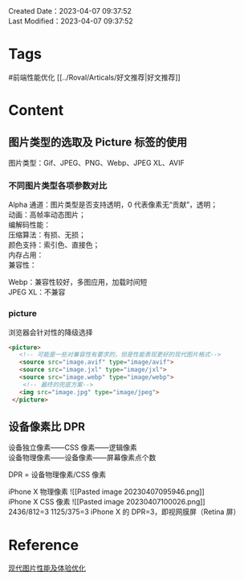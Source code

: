 Created Date：2023-04-07 09:37:52  
Last Modified：2023-04-07 09:37:52

# Tags

#前端性能优化 [[../Roval/Articals/好文推荐|好文推荐]]

# Content

## 图片类型的选取及 Picture 标签的使用

图片类型：Gif、JPEG、PNG、Webp、JPEG XL、AVIF  

### 不同图片类型各项参数对比

Alpha 通道：图片类型是否支持透明，0 代表像素无“贡献”，透明；  
动画：高帧率动态图片；  
编解码性能：  
压缩算法：有损、无损；  
颜色支持：索引色、直接色；  
内存占用：  
兼容性：

Webp：兼容性较好，多图应用，加载时间短  
JPEG XL：不兼容

### picture

浏览器会针对性的降级选择

```html
<picture>
   <!-- 可能是一些对兼容性有要求的，但是性能表现更好的现代图片格式-->
   <source src="image.avif" type="image/avif">
   <source src="image.jxl" type="image/jxl">
   <source src="image.webp" type="image/webp">
    <!-- 最终的兜底方案-->
   <img src="image.jpg" type="image/jpeg">
 </picture>
```

## 设备像素比 DPR

设备独立像素——CSS 像素——逻辑像素  
设备物理像素——设备像素——屏幕像素点个数

DPR = 设备物理像素/CSS 像素

iPhone X 物理像素 ![[Pasted image 20230407095946.png]]  
iPhone X CSS 像素 ![[Pasted image 20230407100026.png]]  
2436/812=3 1125/375=3 iPhone X 的 DPR=3，即视网膜屏（Retina 屏）

# Reference

[现代图片性能及体验优化](https://mp.weixin.qq.com/s?__biz=MjM5MTA1MjAxMQ==&mid=2651261723&idx=1&sn=ba612f0e3049fe3ab9a23068b15a2fcb&chksm=bd48d29f8a3f5b89c249582605c60e28afe824eb8526985ffd57a50efdda77d30cd65f957aef#rd)
